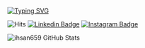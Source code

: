 [![Typing SVG](https://readme-typing-svg.herokuapp.com?font=Fira+Code&pause=1000&width=435&lines=Hallo%2C++There!+%F0%9F%99%8C;This+is+Ikhsan+Ardianyah;Nice+to+meet+you)](https://git.io/typing-svg)

![Hits](https://hits.seeyoufarm.com/api/count/incr/badge.svg?url=https%3A%2F%2Fgithub.com%2Fihsan659%2Fhit-counter&count_bg=%2379C83D&title_bg=%23555555&icon=github.svg&icon_color=%23E7E7E7&title=Provile+views&edge_flat=true)
[![Linkedin Badge](https://img.shields.io/badge/-LinkedIn-0e76a8?style=flat-square&logo=Linkedin&logoColor=white)](https://linkedin.com/in/ihsan659)
[![Instagram Badge](https://img.shields.io/badge/-Instagram-e4405f?style=flat-square&logo=Instagram&logoColor=white)](https://instagram.com/ihsan659.dev/)

![ihsan659 GitHub Stats](https://server.dooboo.io/github-stats-advanced/ihsan659)